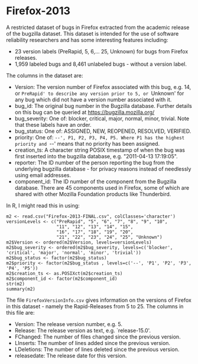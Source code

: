 Firefox-2013
============

A restricted dataset of bugs in Firefox extracted from the academic release of the bugzilla dataset.  This dataset is intended for the use of software reliability researchers and has some interesting features including:
* 23 version labels (PreRapid, 5, 6,... 25, Unknown) for bugs from Firefox releases.
* 1,959 labeled bugs and 8,461 unlabeled bugs - without a version label.

The columns in the dataset are:
* Version: The version number of Firefox associated with this bug, e.g. 14, or `PreRapid' to describe any version prior to 5, or `Unknown' for any bug which did not have a version number associated with it.
* bug_id: The original bug number in the Bugzilla database. Further details on this bug can be queried at https://bugzilla.mozilla.org/
* bug_severity: One of: blocker, critical, major, normal, minor, trivial. Note that these labels have an order.
* bug_status: One of: ASSIGNED, NEW, REOPENED, RESOLVED, VERIFIED.
* priority: One of: `--', P1, P2, P3, P4, P5. Where P1 has the highest priority and `--' means that no priority has been assigned.
* creation_ts: A character string POSIX timestamp of when the bug was first inserted into the bugzilla database, e.g. "2011-04-13 17:19:05".
* reporter: The ID number of the person reporting the bug from the underlying bugzilla database - for privacy reasons instead of needlessly using email addresses.
* component_id: The ID number of the component from the Bugzilla database. There are 45 components used in Firefox, some of which are shared with other Mozilla Foundation products like Thunderbird.

In R, I might read this in using:
```
m2 <- read.csv("Firefox-2013-FINAL.csv", colClasses='character')
versionLevels <- c("PreRapid", "5", "6", "7", "8", "9", "10",
                   "11", "12", "13", "14", "15",
                   "16", "17", "18", "19", "20",
                   "21", "22", "23", "24", "25", "Unknown")
m2$Version <- ordered(m2$Version, levels=versionLevels)
m2$bug_severity <- ordered(m2$bug_severity, levels=c('blocker', 'critical', 'major', 'normal', 'minor', 'trivial'))
m2$bug_status <- factor(m2$bug_status)
m2$priority <- factor(m2$bug_status , levels=c('--', 'P1', 'P2', 'P3', 'P4', 'P5'))
m2$creation_ts <- as.POSIXct(m2$creation_ts)
m2$component_id <- factor(m2$component_id)
str(m2)
summary(m2)
```

The file `FirefoxVersionInfo.csv` gives information on the versions of Firefox in this dataset - namely the Rapid-Releases from 5 to 25.
The columns in this file are:

* Version: The release version number, e.g. 5.
* Release: The release version as text, e.g. `release-15.0'.
* FChanged: The number of files changed since the previous version.
* LInserts: The number of lines added since the previous version.
* LDeletions: The number of lines deleted since the previous version.
* releasedate: The release date for this version.
